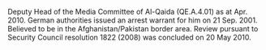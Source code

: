 Deputy Head of the Media Committee of Al-Qaida (QE.A.4.01) as at Apr. 2010.
German authorities issued an arrest warrant for him on 21 Sep. 2001. Believed 
to be in the Afghanistan/Pakistan border area. Review pursuant to Security 
Council resolution 1822 (2008) was concluded on 20 May 2010. 
